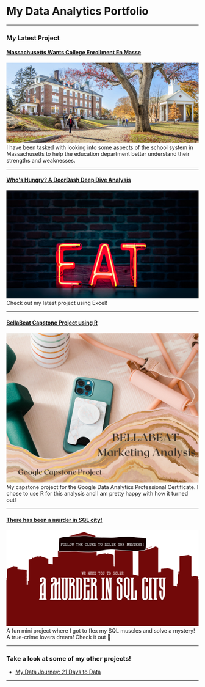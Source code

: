 # My Data Analytics Portfolio

---

### My Latest Project

#### [Massachusetts Wants College Enrollment En Masse](/MassachusettsEducationDashboard.md)
[<img src="images/MASSeduPic1.jpg?raw=true"/>](/MassachusettsEducationDashboard.md)
I have been tasked with looking into some aspects of the school system in Massachusetts to help the education department better understand
their strengths and weaknesses. 

---
#### [Who's Hungry? A DoorDash Deep Dive Analysis](https://www.linkedin.com/pulse/whos-hungry-doordash-deep-dive-analysis-jessi-jalbert/?trackingId=P0h2CZl1SqCYVzBr4M3U4g%3D%3D)
[<img src="images/Untitled design (1).png?raw=true"/>](https://www.linkedin.com/pulse/whos-hungry-doordash-deep-dive-analysis-jessi-jalbert/?trackingId=P0h2CZl1SqCYVzBr4M3U4g%3D%3D)
Check out my latest project using Excel!

---
#### [BellaBeat Capstone Project using R](https://www.kaggle.com/code/jessijalbert/bellabeat-data-analysis-capstone-project?kernelSessionId=106378749)
[<img src="images/BellaBeat Marketing Analysis.png?raw=true"/>](https://www.kaggle.com/code/jessijalbert/bellabeat-data-analysis-capstone-project?kernelSessionId=106378749)
My capstone project for the Google Data Analytics Professional Certificate. I chose to use R for this analysis and I am pretty happy with how it turned out!  

---
#### [There has been a murder in SQL city!](https://www.linkedin.com/pulse/help-me-solve-murder-mystery-jessi-jalbert/?trackingId=ihp11m3PRBSUr4ML%2Bu%2F2kw%3D%3D)
[<img src="images/A Murder IN SQL CITY.png?raw=true"/>](https://www.linkedin.com/pulse/help-me-solve-murder-mystery-jessi-jalbert/?trackingId=ihp11m3PRBSUr4ML%2Bu%2F2kw%3D%3D)
A fun mini project where I got to flex my SQL muscles and solve a mystery! A true-crime lovers dream! Check it out 🔎

---

### Take a look at some of my other projects!

- [My Data Journey: 21 Days to Data](https://www.linkedin.com/pulse/my-data-journey-21-days-jessi-jalbert/?trackingId=GU%2F74%2BdmR866GsRQecxJkw%3D%3D)


---




